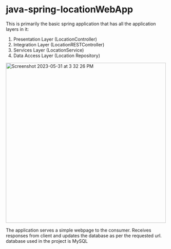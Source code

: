 # java-spring-locationWebApp

This is primarily the basic spring application that has all the application layers in it:
1. Presentation Layer (LocationController)
2. Integration Layer (LocationRESTController)
3. Services Layer (LocationService)
4. Data Access Layer (Location Repository)


<img width="498" alt="Screenshot 2023-05-31 at 3 32 26 PM" src="https://github.com/shivendr7/java-spring-locationWebApp/assets/59742488/62aa9af7-e197-4b9b-a32b-938d34c1affc">


The application serves a simple webpage to the consumer.
Receives responses from client and updates the database as per the requested url.
database used in the project is MySQL 
